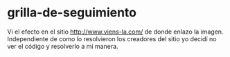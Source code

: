 # grilla-de-seguimiento
Vi el efecto en el sitio http://www.viens-la.com/ de donde enlazo la imagen.
Independiente de como lo resolvieron los creadores del sitio yo decidí no ver el código y resolverlo a mi manera. 
